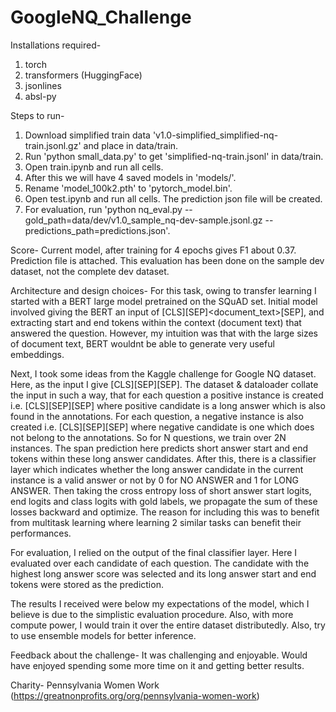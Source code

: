 # GoogleNQ_Challenge

Installations required-
1. torch
2. transformers (HuggingFace)
3. jsonlines
4. absl-py

Steps to run-
1. Download simplified train data 'v1.0-simplified_simplified-nq-train.jsonl.gz' and place in data/train.
2. Run 'python small_data.py' to get 'simplified-nq-train.jsonl' in data/train.
3. Open train.ipynb and run all cells.
4. After this we will have 4 saved models in 'models/'.
5. Rename 'model_100k2.pth' to 'pytorch_model.bin'.
6. Open test.ipynb and run all cells. The prediction json file will be created.
7. For evaluation, run 'python nq_eval.py --gold_path=data/dev/v1.0_sample_nq-dev-sample.jsonl.gz --predictions_path=predictions.json'.

Score-
Current model, after training for 4 epochs gives F1 about 0.37. Prediction file is attached. This evaluation has been done on the sample dev dataset, not the complete dev dataset.
 
Architecture and design choices-
For this task, owing to transfer learning I started with a BERT large model pretrained on the SQuAD set. 
Initial model involved giving the BERT an input of [CLS]<question>[SEP]<document_text>[SEP],
and extracting start and end tokens within the context (document text) that answered the question.
However, my intuition was that with the large sizes of document text, BERT wouldnt be able
to generate very useful embeddings.

Next, I took some ideas from the Kaggle challenge for Google NQ dataset. 
Here, as the input I give [CLS]<question>[SEP]<long answer candidate>[SEP]. 
The dataset & dataloader collate the input in such a way, that for each question a positive instance
is created i.e. [CLS]<question>[SEP]<positive long answer candidate>[SEP] where positive candidate is 
a long answer which is also found in the annotations.
For each question, a negative instance is also created i.e.
 [CLS]<question>[SEP]<negative long answer candidate>[SEP] where negative candidate is one which does not
belong to the annotations.
So for N questions, we train over 2N instances.
The span prediction here predicts short answer start and end tokens within these long answer candidates.
After this, there is a classifier layer which indicates whether the long answer candidate in the current
instance is a valid answer or not by 0 for NO ANSWER and 1 for LONG ANSWER.
Then taking the cross entropy loss of short answer start logits, end logits and class logits with gold labels,
we propagate the sum of these losses backward and optimize. 
The reason for including this was to benefit from multitask learning where learning 2 similar tasks
can benefit their performances.

For evaluation,
I relied on the output of the final classifier layer. Here I evaluated over each candidate of each question.
The candidate with the highest long answer score was selected and its long answer start and end tokens were
stored as the prediction.

The results I received were below my expectations of the model, which I believe is due to the simplistic
evaluation procedure. Also, with more compute power, I would train it over the entire dataset distributedly.
Also, try to use ensemble models for better inference.

Feedback about the challenge-
It was challenging and enjoyable. Would have enjoyed spending some more time on it and getting better results.

Charity-
Pennsylvania Women Work (https://greatnonprofits.org/org/pennsylvania-women-work)
